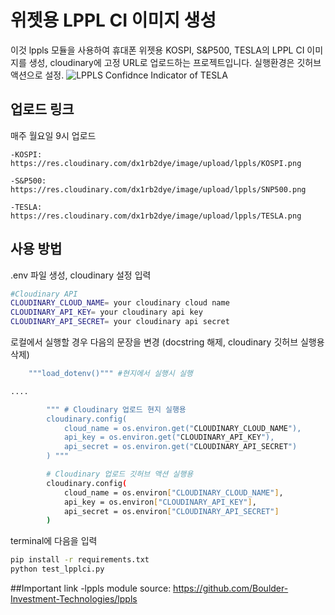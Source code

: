 # 위젯용 LPPL CI 이미지 생성

이것 lppls 모듈을 사용하여 휴대폰 위젯용 KOSPI, S&P500, TESLA의 LPPL CI 이미지를 생성, cloudinary에 고정 URL로 업로드하는 프로젝트입니다.
실행환경은 깃허브 액션으로 설정.
![LPPLS Confidnce Indicator of TESLA](https://res.cloudinary.com/dx1rb2dye/image/upload/lppls/TESLA.png)

## 업로드 링크
매주 월요일 9시 업로드
    
    -KOSPI: https://res.cloudinary.com/dx1rb2dye/image/upload/lppls/KOSPI.png
    
    -S&P500: https://res.cloudinary.com/dx1rb2dye/image/upload/lppls/SNP500.png
    
    -TESLA: https://res.cloudinary.com/dx1rb2dye/image/upload/lppls/TESLA.png

## 사용 방법
.env 파일 생성, cloudinary 설정 입력
```bash
#Cloudinary API
CLOUDINARY_CLOUD_NAME= your cloudinary cloud name
CLOUDINARY_API_KEY= your cloudinary api key
CLOUDINARY_API_SECRET= your cloudinary api secret
```

로컬에서 실행할 경우 다음의 문장을 변경 (docstring 해제, cloudinary 깃허브 실행용 삭제)
```bash
    """load_dotenv()""" #현지에서 실행시 실행

....

        """ # Cloudinary 업로드 현지 실행용
        cloudinary.config(
            cloud_name = os.environ.get("CLOUDINARY_CLOUD_NAME"),
            api_key = os.environ.get("CLOUDINARY_API_KEY"),
            api_secret = os.environ.get("CLOUDINARY_API_SECRET")
        ) """

        # Cloudinary 업로드 깃허브 액션 실행용
        cloudinary.config(
            cloud_name = os.environ["CLOUDINARY_CLOUD_NAME"],
            api_key = os.environ["CLOUDINARY_API_KEY"],
            api_secret = os.environ["CLOUDINARY_API_SECRET"]
        )
```

terminal에 다음을 입력
```bash
pip install -r requirements.txt
python test_lpplci.py
```

##Important link
-lppls module source: https://github.com/Boulder-Investment-Technologies/lppls
